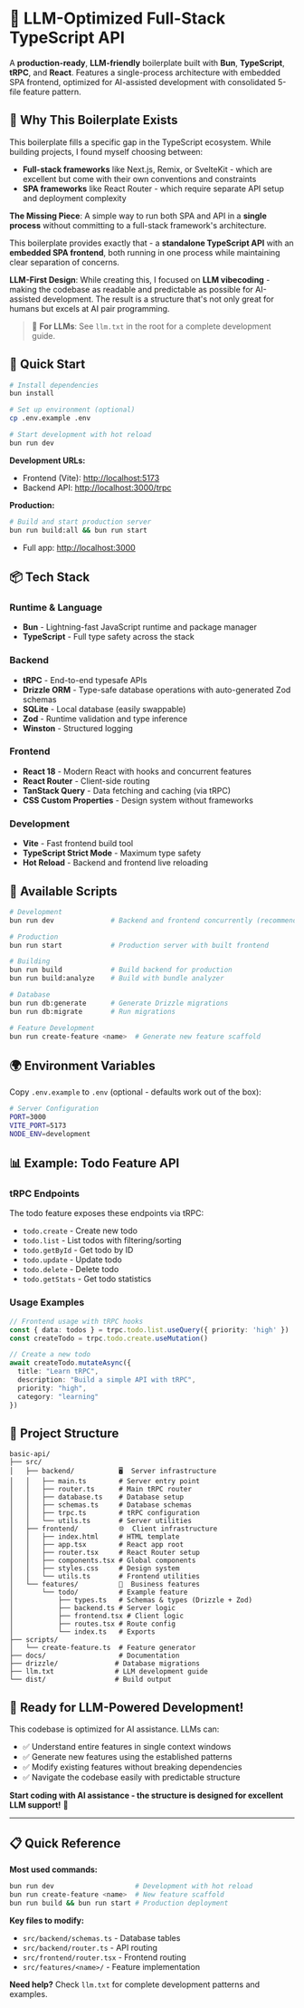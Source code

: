 # 🎯 LLM-Optimized Full-Stack TypeScript API

A **production-ready**, **LLM-friendly** boilerplate built with **Bun**, **TypeScript**, **tRPC**, and **React**. Features a single-process architecture with embedded SPA frontend, optimized for AI-assisted development with consolidated 5-file feature pattern.

## 🎯 **Why This Boilerplate Exists**

This boilerplate fills a specific gap in the TypeScript ecosystem. While building projects, I found myself choosing between:

- **Full-stack frameworks** like Next.js, Remix, or SvelteKit - which are excellent but come with their own conventions and constraints
- **SPA frameworks** like React Router - which require separate API setup and deployment complexity

**The Missing Piece**: A simple way to run both SPA and API in a **single process** without committing to a full-stack framework's architecture.

This boilerplate provides exactly that - a **standalone TypeScript API** with an **embedded SPA frontend**, both running in one process while maintaining clear separation of concerns.

**LLM-First Design**: While creating this, I focused on **LLM vibecoding** - making the codebase as readable and predictable as possible for AI-assisted development. The result is a structure that's not only great for humans but excels at AI pair programming.

> 🤖 **For LLMs**: See `llm.txt` in the root for a complete development guide.

## 🚀 **Quick Start**

```bash
# Install dependencies
bun install

# Set up environment (optional)
cp .env.example .env

# Start development with hot reload
bun run dev
```

**Development URLs:**
- Frontend (Vite): [http://localhost:5173](http://localhost:5173) 
- Backend API: [http://localhost:3000/trpc](http://localhost:3000/trpc)

**Production:**
```bash
# Build and start production server
bun run build:all && bun run start
```
- Full app: [http://localhost:3000](http://localhost:3000)

## 📦 **Tech Stack**

### **Runtime & Language**
- **Bun** - Lightning-fast JavaScript runtime and package manager
- **TypeScript** - Full type safety across the stack

### **Backend**
- **tRPC** - End-to-end typesafe APIs
- **Drizzle ORM** - Type-safe database operations with auto-generated Zod schemas
- **SQLite** - Local database (easily swappable)
- **Zod** - Runtime validation and type inference
- **Winston** - Structured logging

### **Frontend**
- **React 18** - Modern React with hooks and concurrent features
- **React Router** - Client-side routing
- **TanStack Query** - Data fetching and caching (via tRPC)
- **CSS Custom Properties** - Design system without frameworks

### **Development**
- **Vite** - Fast frontend build tool
- **TypeScript Strict Mode** - Maximum type safety
- **Hot Reload** - Backend and frontend live reloading

## 🔧 **Available Scripts**

```bash
# Development
bun run dev              # Backend and frontend concurrently (recommended)

# Production
bun run start            # Production server with built frontend

# Building
bun run build            # Build backend for production
bun run build:analyze    # Build with bundle analyzer

# Database
bun run db:generate      # Generate Drizzle migrations
bun run db:migrate       # Run migrations

# Feature Development
bun run create-feature <name>  # Generate new feature scaffold
```

## 🌍 **Environment Variables**

Copy `.env.example` to `.env` (optional - defaults work out of the box):

```bash
# Server Configuration
PORT=3000
VITE_PORT=5173
NODE_ENV=development
```

## 📊 **Example: Todo Feature API**

### **tRPC Endpoints**

The todo feature exposes these endpoints via tRPC:

- `todo.create` - Create new todo
- `todo.list` - List todos with filtering/sorting  
- `todo.getById` - Get todo by ID
- `todo.update` - Update todo
- `todo.delete` - Delete todo
- `todo.getStats` - Get todo statistics

### **Usage Examples**

```typescript
// Frontend usage with tRPC hooks
const { data: todos } = trpc.todo.list.useQuery({ priority: 'high' })
const createTodo = trpc.todo.create.useMutation()

// Create a new todo
await createTodo.mutateAsync({
  title: "Learn tRPC",
  description: "Build a simple API with tRPC", 
  priority: "high",
  category: "learning"
})
```

## 📁 **Project Structure**

```
basic-api/
├── src/
│   ├── backend/           🖥️  Server infrastructure
│   │   ├── main.ts        # Server entry point
│   │   ├── router.ts      # Main tRPC router
│   │   ├── database.ts    # Database setup
│   │   ├── schemas.ts     # Database schemas
│   │   ├── trpc.ts        # tRPC configuration
│   │   └── utils.ts       # Server utilities
│   ├── frontend/          🌐  Client infrastructure  
│   │   ├── index.html     # HTML template
│   │   ├── app.tsx        # React app root
│   │   ├── router.tsx     # React Router setup
│   │   ├── components.tsx # Global components
│   │   ├── styles.css     # Design system
│   │   └── utils.ts       # Frontend utilities
│   └── features/          🎯  Business features
│       └── todo/          # Example feature
│           ├── types.ts   # Schemas & types (Drizzle + Zod)
│           ├── backend.ts # Server logic
│           ├── frontend.tsx # Client logic
│           ├── routes.tsx # Route config
│           └── index.ts   # Exports
├── scripts/
│   └── create-feature.ts  # Feature generator
├── docs/                  # Documentation
├── drizzle/              # Database migrations
├── llm.txt               # LLM development guide
└── dist/                 # Build output
```

## 🎸 **Ready for LLM-Powered Development!**

This codebase is optimized for AI assistance. LLMs can:
- ✅ Understand entire features in single context windows
- ✅ Generate new features using the established patterns
- ✅ Modify existing features without breaking dependencies
- ✅ Navigate the codebase easily with predictable structure

**Start coding with AI assistance - the structure is designed for excellent LLM support!** 🚀

---

## 📋 **Quick Reference**

**Most used commands:**
```bash
bun run dev                    # Development with hot reload
bun run create-feature <name>  # New feature scaffold
bun run build && bun run start # Production deployment
```

**Key files to modify:**
- `src/backend/schemas.ts` - Database tables
- `src/backend/router.ts` - API routing
- `src/frontend/router.tsx` - Frontend routing
- `src/features/<name>/` - Feature implementation

**Need help?** Check `llm.txt` for complete development patterns and examples.
